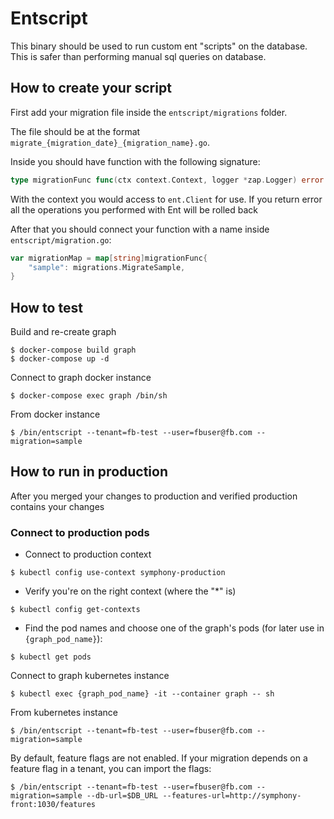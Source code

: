 # Entscript

This binary should be used to run custom ent "scripts" on the database.
This is safer than performing manual sql queries on database.


## How to create your script

First add your migration file inside the `entscript/migrations` folder.

The file should be at the format `migrate_{migration_date}_{migration_name}.go`.

Inside you should have function with the following signature:
```go
type migrationFunc func(ctx context.Context, logger *zap.Logger) error
```
With the context you would access to `ent.Client` for use. If you return error all the operations
you performed with Ent will be rolled back

After that you should connect your function with a name inside `entscript/migration.go`:
```go
var migrationMap = map[string]migrationFunc{
	"sample": migrations.MigrateSample,
}
```

## How to test

Build and re-create graph
```shell script
$ docker-compose build graph
$ docker-compose up -d
```

Connect to graph docker instance
```shell script
$ docker-compose exec graph /bin/sh
```

From docker instance
```shell script
$ /bin/entscript --tenant=fb-test --user=fbuser@fb.com --migration=sample
```

## How to run in production

After you merged your changes to production and verified production contains your changes

### Connect to production pods
- Connect to production context
```shell script
$ kubectl config use-context symphony-production
```
- Verify you're on the right context (where the "*" is)
```shell script
$ kubectl config get-contexts
``` 
- Find the pod names and choose one of the graph's pods (for later use in `{graph_pod_name}`):
```shell script
$ kubectl get pods
```

Connect to graph kubernetes instance
```shell script
$ kubectl exec {graph_pod_name} -it --container graph -- sh
```
From kubernetes instance
```shell script
$ /bin/entscript --tenant=fb-test --user=fbuser@fb.com --migration=sample
```
By default, feature flags are not enabled. 
If your migration depends on a feature flag in a tenant, you can import the flags:
```shell script
$ /bin/entscript --tenant=fb-test --user=fbuser@fb.com --migration=sample --db-url=$DB_URL --features-url=http://symphony-front:1030/features
```
